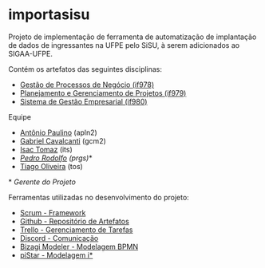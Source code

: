 # importasisu
Projeto de implementação de ferramenta de automatização de implantação de dados de ingressantes na UFPE pelo SiSU, à serem adicionados ao SIGAA-UFPE.


Contém os artefatos das seguintes disciplinas: 
- [Gestão de Processos de Negócio (if978)](https://sites.google.com/site/gpnif978/home)
- [Planejamento e Gerenciamento de Projetos (if979)](https://sites.google.com/a/cin.ufpe.br/if979/)
- [Sistema de Gestão Empresarial (if980)](https://drive.google.com/open?id=1XMEF3WpiCa26KtbC1UcZKfPKVuTDecM3)


Equipe

- [Antônio Paulino](https://github.com/aplneto) (apln2)
- [Gabriel Cavalcanti](https://github.com/GabrielCavalcanti13) (gcm2)
- [Isac Tomaz](https://github.com/isacits) (its)
- _[Pedro Rodolfo](https://github.com/prgs1) (prgs)_\*
- [Tiago Oliveira](https://github.com/srctwd) (tos)

\* _Gerente do Projeto_

Ferramentas utilizadas no desenvolvimento do projeto:

- [Scrum - Framework](https://www.desenvolvimentoagil.com.br/scrum/)
- [Github - Repositório de Artefatos](https://github.com/prgs1/importasisu)
- [Trello - Gerenciamento de Tarefas](https://trello.com/b/TWBTN3HA/importasisu-sge-gpn-pgp)
- [Discord - Comunicação](https://pt.wikipedia.org/wiki/Discord)
- [Bizagi Modeler - Modelagem BPMN](https://bizagi.sharefile.com)
- [piStar - Modelagem i*](https://www.cin.ufpe.br/~jhcp/pistar/)
